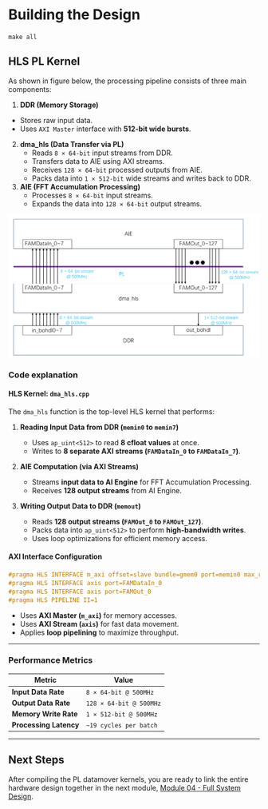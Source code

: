 

# Building the Design



```
make all
```


## HLS PL Kernel
As shown in figure below, the processing pipeline consists of three main components:
1. **DDR (Memory Storage)**
- Stores raw input data.
- Uses `AXI Master` interface with **512-bit wide bursts**.
2. **dma_hls (Data Transfer via PL)**
   - Reads `8 × 64-bit` input streams from DDR.
   - Transfers data to AIE using AXI streams.
   - Receives `128 × 64-bit` processed outputs from AIE.
   - Packs data into `1 × 512-bit` wide streams and writes back to DDR.
3. **AIE (FFT Accumulation Processing)**
   - Processes `8 × 64-bit` input streams.
   - Expands the data into `128 × 64-bit` output streams.

<div align="center">
    <img src="../../images/design2/dma_hls.png" alt="dma" />
</div>


### **Code explanation**
#### **HLS Kernel: `dma_hls.cpp`**
The `dma_hls` function is the top-level HLS kernel that performs:
1. **Reading Input Data from DDR (`memin0` to `memin7`)**
   - Uses `ap_uint<512>` to read **8 cfloat values** at once.
   - Writes to **8 separate AXI streams (`FAMDataIn_0` to `FAMDataIn_7`)**.

2. **AIE Computation (via AXI Streams)**
   - Streams **input data to AI Engine** for FFT Accumulation Processing.
   - Receives **128 output streams** from AI Engine.

3. **Writing Output Data to DDR (`memout`)**
   - Reads **128 output streams (`FAMOut_0` to `FAMOut_127`)**.
   - Packs data into `ap_uint<512>` to perform **high-bandwidth writes**.
   - Uses loop optimizations for efficient memory access.

#### **AXI Interface Configuration**
```cpp
#pragma HLS INTERFACE m_axi offset=slave bundle=gmem0 port=memin0 max_read_burst_length=16 num_read_outstanding=64
#pragma HLS INTERFACE axis port=FAMDataIn_0
#pragma HLS INTERFACE axis port=FAMOut_0
#pragma HLS PIPELINE II=1
```
- Uses **AXI Master (`m_axi`)** for memory accesses.
- Uses **AXI Stream (`axis`)** for fast data movement.
- Applies **loop pipelining** to maximize throughput.

---

### **Performance Metrics**
| Metric               | Value                 |
|----------------------|----------------------|
| **Input Data Rate**  | `8 × 64-bit @ 500MHz` |
| **Output Data Rate** | `128 × 64-bit @ 500MHz` |
| **Memory Write Rate** | `1 × 512-bit @ 500MHz` |
| **Processing Latency** | `~19 cycles per batch` |

---




## Next Steps

After compiling the PL datamover kernels, you are ready to link the entire hardware design together in the next module, [Module 04 - Full System Design](../Module_04_full_system_design).

